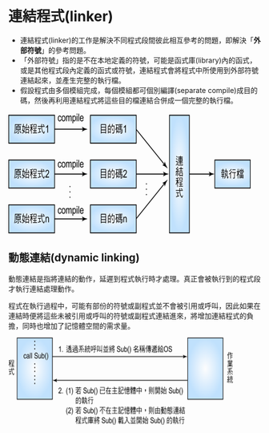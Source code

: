 # 連結程式\(linker\)

* 連結程式\(linker\)的工作是解決不同程式段間彼此相互參考的問題，即解決「**外部符號**」的參考問題。
* 「外部符號」指的是不在本地定義的符號，可能是函式庫\(library\)內的函式，或是其他程式段內定義的函式或符號，連結程式會將程式中所使用到外部符號連結起來，並產生完整的執行檔。
* 假設程式由多個模組完成，每個模組都可個別編譯\(separate compile\)成目的碼，然後再利用連結程式將這些目的檔連結合併成一個完整的執行檔。



![&#x9023;&#x7D50;&#x5668;&#x7684;&#x5DE5;&#x4F5C;](../.gitbook/assets/linker.png)

## 動態連結\(dynamic linking\)

動態連結是指將連結的動作，延遲到程式執行時才處理。真正會被執行到的程式段才執行連結處理動作。

程式在執行過程中，可能有部份的符號或副程式並不會被引用或呼叫，因此如果在連結時便將這些未被引用或呼叫的符號或副程式連結進來，將增加連結程式的負擔，同時也增加了記憶體空間的需求量。



![&#x52D5;&#x614B;&#x9023;&#x7D50;&#x6A5F;&#x5236;](../.gitbook/assets/dynamic_linking.png)



